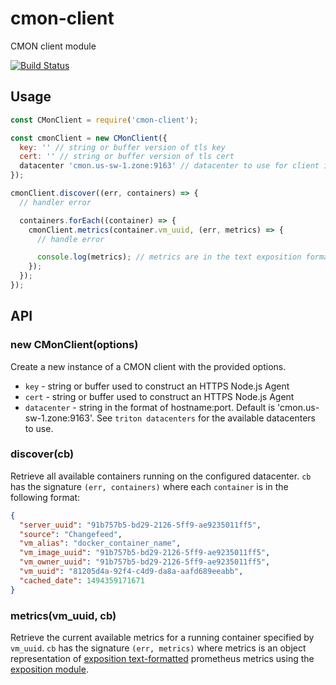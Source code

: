 # cmon-client
CMON client module

[![Build Status](https://travis-ci.org/geek/cmon-client.svg?branch=master)](https://travis-ci.org/geek/cmon-client)

## Usage

```javascript
const CMonClient = require('cmon-client');

const cmonClient = new CMonClient({
  key: '' // string or buffer version of tls key
  cert: '' // string or buffer version of tls cert
  datacenter 'cmon.us-sw-1.zone:9163' // datacenter to use for client instance
});

cmonClient.discover((err, containers) => {
  // handler error

  containers.forEach((container) => {
    cmonClient.metrics(container.vm_uuid, (err, metrics) => {
      // handle error

      console.log(metrics); // metrics are in the text exposition format that prometheus uses https://prometheus.io/docs/instrumenting/exposition_formats/
    });
  });
});
```


## API

### new CMonClient(options)

Create a new instance of a CMON client with the provided options.

- `key` - string or buffer used to construct an HTTPS Node.js Agent
- `cert` - string or buffer used to construct an HTTPS Node.js Agent
- `datacenter` - string in the format of hostname:port. Default is 'cmon.us-sw-1.zone:9163'. See `triton datacenters` for the available datacenters to use.

### discover(cb)

Retrieve all available containers running on the configured datacenter. `cb` has the signature `(err, containers)` where each `container` is in the following format:

```json
{
  "server_uuid": "91b757b5-bd29-2126-5ff9-ae9235011ff5",
  "source": "Changefeed",
  "vm_alias": "docker_container_name",
  "vm_image_uuid": "91b757b5-bd29-2126-5ff9-ae9235011ff5",
  "vm_owner_uuid": "91b757b5-bd29-2126-5ff9-ae9235011ff5",
  "vm_uuid": "81205d4a-92f4-c4d9-da8a-aafd689eeabb",
  "cached_date": 1494359171671
}
```

### metrics(vm_uuid, cb)

Retrieve the current available metrics for a running container specified by `vm_uuid`. `cb` has the signature `(err, metrics)` where metrics is an object representation of [exposition text-formatted](https://prometheus.io/docs/instrumenting/exposition_formats/#text-format-details) prometheus metrics using the [exposition module](https://www.npmjs.com/package/exposition).
